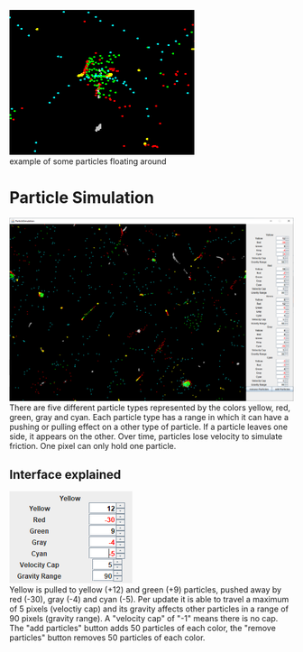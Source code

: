 <img src="readme/particlesanimation.gif" alt="example animation of some particles"><br>
example of some particles floating around

# Particle Simulation

<img src="readme/window.png" alt="screenshot of the window"><br>
There are five different particle types represented by the colors yellow, red, green, gray and cyan. Each particle type has a range in which it can have a pushing or pulling effect on a other type of particle. If a particle leaves one side, it appears on the other. Over time, particles lose velocity to simulate friction. One pixel can only hold one particle.<br>

## Interface explained
<img src="readme/yellowsettings.png" alt="settings for the yellow particles"><br>
Yellow is pulled to yellow (+12) and green (+9) particles, pushed away by red (-30), gray (-4) and cyan (-5). Per update it is able to travel a maximum of 5 pixels (veloctiy cap) and its gravity affects other particles in a range of 90 pixels (gravity range). A "velocity cap" of "-1" means there is no cap.<br>
The "add particles" button adds 50 particles of each color, the "remove particles" button removes 50 particles of each color.
